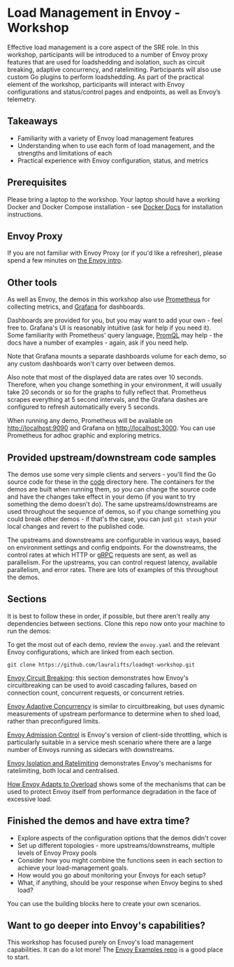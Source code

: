 # Load Management in Envoy - Workshop

Effective load management is a core aspect of the SRE role. In this workshop, participants will be introduced to a number of Envoy proxy features that are used for loadshedding and isolation, such as circuit breaking, adaptive concurrency, and ratelimiting. Participants will also use custom Go plugins to perform loadshedding. As part of the practical element of the workshop, participants will interact with Envoy configurations and status/control pages and endpoints, as well as Envoy’s telemetry.  

## Takeaways

* Familiarity with a variety of Envoy load management features
* Understanding when to use each form of load management, and the strengths and limitations of each
* Practical experience with Envoy configuration, status, and metrics

## Prerequisites

Please bring a laptop to the workshop. Your laptop should have a working Docker and Docker Compose installation - see [Docker Docs](https://docs.docker.com/compose/install/) for installation instructions.

## Envoy Proxy

If you are not familiar with Envoy Proxy (or if you'd like a refresher), please spend a few minutes on
[the Envoy intro](./envoy.md).

## Other tools

As well as Envoy, the demos in this workshop also use [Prometheus](https://prometheus.io/) for collecting 
metrics, and [Grafana](https://grafana.com/docs/grafana/latest/introduction/) for dashboards.

Dashboards are provided for you, but you may want to add your own - feel free to. 
Grafana's UI is reasonably intuitive (ask for help if you need it).
Some familiarity with Prometheus' query language, [PromQL](https://prometheus.io/docs/prometheus/latest/querying/basics/) may help - the docs have a number of examples - again, ask if you need help.

Note that Grafana mounts a separate dashboards volume for each demo, so any custom dashboards won't carry over between demos.

Also note that most of the displayed data are rates over 10 seconds. Therefore, when you change something in your environment,
it will usually take 20 seconds or so for the graphs to fully reflect that. Prometheus scrapes everything at 5 second intervals,
and the Grafana dashes are configured to refresh automatically every 5 seconds.

When running any demo, Prometheus will be available on [http://localhost:9090](http://localhost:9090) and
Grafana on [http://localhost:3000](http://localhost:3000). You can use Prometheus for adhoc graphic and exploring metrics.

## Provided upstream/downstream code samples

The demos use some very simple clients and servers - you'll find the Go source code for these in the [code](./code) 
directory here. The containers for the demos are built when running them, so you can change the source code and
have the changes take effect in your demo (if you want to try something the demo doesn't do).
The same upstreams/downstreams are used throughout the sequence of demos, so if you change something you could break 
other demos - if that's the case, you can just `git stash` your local changes and revert to the published code.

The upstreams and downstreams are configurable in various ways, based on environment settings and config endpoints.
For the downstreams, the control rates at which HTTP or [gRPC](https://grpc.io/) requests are sent, as well as parallelism.
For the upstreams, you can control request latency, available parallelism, and error rates. There are lots of 
examples of this throughout the demos.

## Sections

It is best to follow these in order, if possible, but there aren't really any dependencies between sections.
Clone this repo now onto your machine to run the demos:

To get the most out of each demo, review the `envoy.yaml` and the relevant Envoy configurations, which 
are linked from each section.

```
git clone https://github.com/lauralifts/loadmgt-workshop.git
```

[Envoy Circuit Breaking](/circuitbreaking/README.md): this section demonstrates how Envoy's circuitbreaking can be used to avoid cascading failures, based on connection count, concurrent requests, or concurrent retries.

[Envoy Adaptive Concurrency](/adaptiveconcurrency/README.md) is similar to circuitbreaking, but uses dynamic 
measurements of upstream performance to determine when to shed load, rather than preconfigured limits.

[Envoy Admission Control](/admissioncontrol/README.md) is Envoy's version of client-side throttling, which
is particularly suitable in a service mesh scenario where there are a large number of Envoys running as sidecars with downstreams.

[Envoy Isolation and Ratelimiting](/isolation/README.md) demonstrates Envoy's mechanisms for ratelimiting, both
local and centralised.

[How Envoy Adapts to Overload](/envoyoverload/README.md) shows some of the mechanisms that can be used to protect
Envoy itself from performance degradation in the face of excessive load.

## Finished the demos and have extra time?

* Explore aspects of the configuration options that the demos didn't cover
* Set up different topologies - more upstreams/downstreams, multiple levels of Envoy Proxy pools
* Consider how you might combine the functions seen in each section to achieve your load-management goals.
* How would you go about monitoring your Envoys for each setup? 
* What, if anything, should be your response when Envoy begins to shed load?

You can use the building blocks here to create your own scenarios. 

## Want to go deeper into Envoy's capabilities?

This workshop has focused purely on Envoy's load management capabilities. It can do a lot more!
The [Envoy Examples repo](https://github.com/envoyproxy/examples) is a good place to start.
